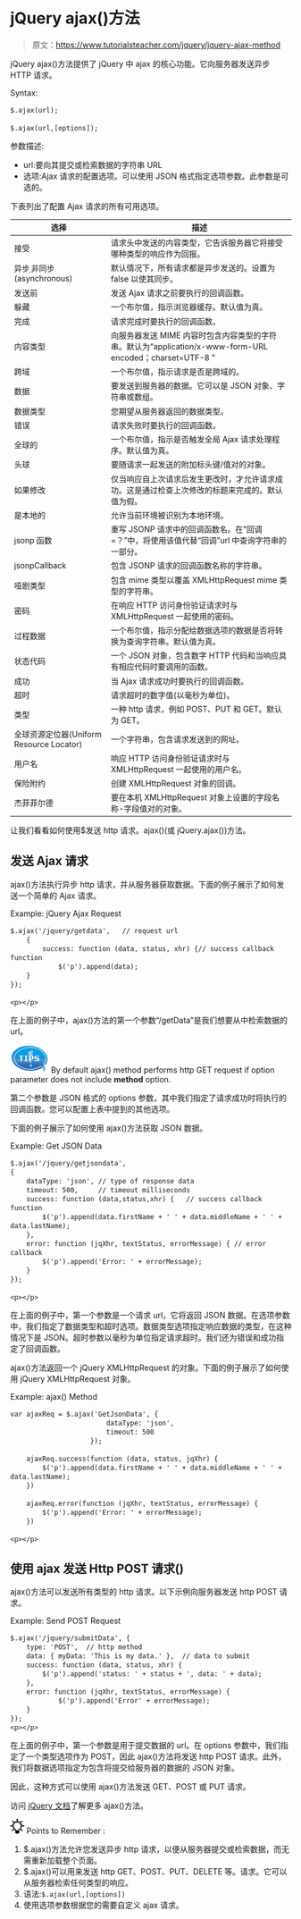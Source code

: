 # jQuery ajax()方法

> 原文：<https://www.tutorialsteacher.com/jquery/jquery-ajax-method>

jQuery ajax()方法提供了 jQuery 中 ajax 的核心功能。它向服务器发送异步 HTTP 请求。

Syntax:

```
$.ajax(url);

$.ajax(url,[options]);

```

参数描述:

*   url:要向其提交或检索数据的字符串 URL
*   选项:Ajax 请求的配置选项。可以使用 JSON 格式指定选项参数。此参数是可选的。

下表列出了配置 Ajax 请求的所有可用选项。

| 选择 | 描述 |
| --- | --- |
| 接受 | 请求头中发送的内容类型，它告诉服务器它将接受哪种类型的响应作为回报。 |
| 异步ˌ非同步(asynchronous) | 默认情况下，所有请求都是异步发送的。设置为 false 以使其同步。 |
| 发送前 | 发送 Ajax 请求之前要执行的回调函数。 |
| 躲藏 | 一个布尔值，指示浏览器缓存。默认值为真。 |
| 完成 | 请求完成时要执行的回调函数。 |
| 内容类型 | 向服务器发送 MIME 内容时包含内容类型的字符串。默认为“application/x-www-form-URL encoded；charset=UTF-8 " |
| 跨域 | 一个布尔值，指示请求是否是跨域的。 |
| 数据 | 要发送到服务器的数据。它可以是 JSON 对象、字符串或数组。 |
| 数据类型 | 您期望从服务器返回的数据类型。 |
| 错误 | 请求失败时要执行的回调函数。 |
| 全球的 | 一个布尔值，指示是否触发全局 Ajax 请求处理程序。默认值为真。 |
| 头球 | 要随请求一起发送的附加标头键/值对的对象。 |
| 如果修改 | 仅当响应自上次请求后发生更改时，才允许请求成功。这是通过检查上次修改的标题来完成的。默认值为假。 |
| 是本地的 | 允许当前环境被识别为本地环境。 |
| jsonp 函数 | 重写 JSONP 请求中的回调函数名。在“回调=？”中，将使用该值代替“回调”url 中查询字符串的一部分。 |
| jsonpCallback | 包含 JSONP 请求的回调函数名称的字符串。 |
| 哑剧类型 | 包含 mime 类型以覆盖 XMLHttpRequest mime 类型的字符串。 |
| 密码 | 在响应 HTTP 访问身份验证请求时与 XMLHttpRequest 一起使用的密码。 |
| 过程数据 | 一个布尔值，指示分配给数据选项的数据是否将转换为查询字符串。默认值为真。 |
| 状态代码 | 一个 JSON 对象，包含数字 HTTP 代码和当响应具有相应代码时要调用的函数。 |
| 成功 | 当 Ajax 请求成功时要执行的回调函数。 |
| 超时 | 请求超时的数字值(以毫秒为单位)。 |
| 类型 | 一种 http 请求，例如 POST、PUT 和 GET。默认为 GET。 |
| 全球资源定位器(Uniform Resource Locator) | 一个字符串，包含请求发送到的网址。 |
| 用户名 | 响应 HTTP 访问身份验证请求时与 XMLHttpRequest 一起使用的用户名。 |
| 保险附约 | 创建 XMLHttpRequest 对象的回调。 |
| 杰菲菲尔德 | 要在本机 XMLHttpRequest 对象上设置的字段名称-字段值对的对象。 |

让我们看看如何使用$发送 http 请求。ajax()(或 jQuery.ajax())方法。

## 发送 Ajax 请求

ajax()方法执行异步 http 请求，并从服务器获取数据。下面的例子展示了如何发送一个简单的 Ajax 请求。

Example: jQuery Ajax Request

```
$.ajax('/jquery/getdata',   // request url
    {
        success: function (data, status, xhr) {// success callback function
            $('p').append(data);
    }
});

<p></p>
```

在上面的例子中，ajax()方法的第一个参数“/getData”是我们想要从中检索数据的 url。

![](img/751bca76a769f8ad315ebee3fdf7d98e.png) By default ajax() method performs http GET request if option parameter does not include **method** option.

第二个参数是 JSON 格式的 options 参数，其中我们指定了请求成功时将执行的回调函数。您可以配置上表中提到的其他选项。

下面的例子展示了如何使用 ajax()方法获取 JSON 数据。

Example: Get JSON Data

```
$.ajax('/jquery/getjsondata', 
{
    dataType: 'json', // type of response data
    timeout: 500,     // timeout milliseconds
    success: function (data,status,xhr) {   // success callback function
        $('p').append(data.firstName + ' ' + data.middleName + ' ' + data.lastName);
    },
    error: function (jqXhr, textStatus, errorMessage) { // error callback 
        $('p').append('Error: ' + errorMessage);
    }
});

<p></p>
```

在上面的例子中，第一个参数是一个请求 url，它将返回 JSON 数据。在选项参数中，我们指定了数据类型和超时选项。数据类型选项指定响应数据的类型，在这种情况下是 JSON。超时参数以毫秒为单位指定请求超时。我们还为错误和成功指定了回调函数。

ajax()方法返回一个 jQuery XMLHttpRequest 的对象。下面的例子展示了如何使用 jQuery XMLHttpRequest 对象。

Example: ajax() Method

```
var ajaxReq = $.ajax('GetJsonData', {
                        dataType: 'json',
                        timeout: 500
                    });

    ajaxReq.success(function (data, status, jqXhr) {
        $('p').append(data.firstName + ' ' + data.middleName + ' ' + data.lastName);
    })

    ajaxReq.error(function (jqXhr, textStatus, errorMessage) {
        $('p').append('Error: ' + errorMessage);
    })

<p></p>
```

## 使用 ajax 发送 Http POST 请求()

ajax()方法可以发送所有类型的 http 请求。以下示例向服务器发送 http POST 请求。

Example: Send POST Request

```
$.ajax('/jquery/submitData', {
    type: 'POST',  // http method
    data: { myData: 'This is my data.' },  // data to submit
    success: function (data, status, xhr) {
        $('p').append('status: ' + status + ', data: ' + data);
    },
    error: function (jqXhr, textStatus, errorMessage) {
            $('p').append('Error' + errorMessage);
    }
});
<p></p>
```

在上面的例子中，第一个参数是用于提交数据的 url。在 options 参数中，我们指定了一个类型选项作为 POST，因此 ajax()方法将发送 http POST 请求。此外，我们将数据选项指定为包含将提交给服务器的数据的 JSON 对象。

因此，这种方式可以使用 ajax()方法发送 GET、POST 或 PUT 请求。

访问 [jQuery 文档](https://api.jquery.com/jQuery.ajax/)了解更多 ajax()方法。

![](img/85db52f5404f0c468e1b194aa487d6a1.png)  Points to Remember :

1.  $.ajax()方法允许您发送异步 http 请求，以便从服务器提交或检索数据，而无需重新加载整个页面。
2.  $.ajax()可以用来发送 http GET、POST、PUT、DELETE 等。请求。它可以从服务器检索任何类型的响应。
3.  语法:`$.ajax(url,[options])`
4.  使用选项参数根据您的需要自定义 ajax 请求。